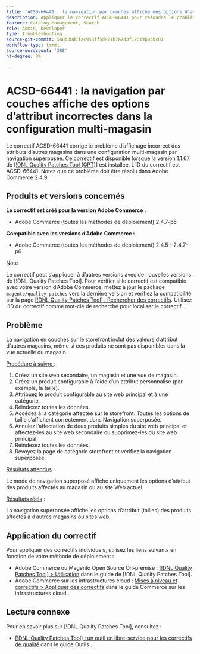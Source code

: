 ```yaml
---
title: 'ACSD-66441 : la navigation par couches affiche des options d’attribut incorrectes dans la configuration multi-magasin'
description: Appliquez le correctif ACSD-66441 pour résoudre le problème d’Adobe Commerce en raison duquel la navigation superposée affiche incorrectement les attributs d’autres magasins dans une configuration multi-magasin.
feature: Catalog Management, Search
role: Admin, Developer
type: Troubleshooting
source-git-commit: 5a8b30d1fac953ff5d921b7a7d3f12619b03bc81
workflow-type: tm+mt
source-wordcount: '388'
ht-degree: 0%

---
```



# ACSD-66441 : la navigation par couches affiche des options d’attribut incorrectes dans la configuration multi-magasin

Le correctif ACSD-66441 corrige le problème d’affichage incorrect des attributs d’autres magasins dans une configuration multi-magasin par navigation superposée. Ce correctif est disponible lorsque la version 1.1.67 de [[!DNL Quality Patches Tool (QPT)]](/help/tools/quality-patches-tool/quality-patches-tool-to-self-serve-quality-patches.md) est installée. L’ID du correctif est ACSD-66441. Notez que ce problème doit être résolu dans Adobe Commerce 2.4.9.

## Produits et versions concernés

**Le correctif est créé pour la version Adobe Commerce :**

* Adobe Commerce (toutes les méthodes de déploiement) 2.4.7-p5

**Compatible avec les versions d’Adobe Commerce :**

* Adobe Commerce (toutes les méthodes de déploiement) 2.4.5 - 2.4.7-p6

>[!NOTE]
>
>Le correctif peut s’appliquer à d’autres versions avec de nouvelles versions de [!DNL Quality Patches Tool]. Pour vérifier si le correctif est compatible avec votre version d’Adobe Commerce, mettez à jour le package `magento/quality-patches` vers la dernière version et vérifiez la compatibilité sur la page [[!DNL Quality Patches Tool] : Rechercher des correctifs](https://experienceleague.adobe.com/tools/commerce-quality-patches/index.html?lang=fr). Utilisez l’ID du correctif comme mot-clé de recherche pour localiser le correctif.

## Problème

La navigation en couches sur le storefront inclut des valeurs d’attribut d’autres magasins, même si ces produits ne sont pas disponibles dans la vue actuelle du magasin.

<u>Procédure à suivre </u> :

1. Créez un site web secondaire, un magasin et une vue de magasin.
1. Créez un produit configurable à l’aide d’un attribut personnalisé (par exemple, la taille).
1. Attribuez le produit configurable au site web principal et à une catégorie.
1. Réindexez toutes les données.
1. Accédez à la catégorie affectée sur le storefront. Toutes les options de taille s’affichent correctement dans Navigation superposée.
1. Annulez l’affectation de deux produits simples du site web principal et affectez-les au site web secondaire ou supprimez-les du site web principal.
1. Réindexez toutes les données.
1. Revoyez la page de catégorie storefront et vérifiez la navigation superposée.

<u>Résultats attendus</u> :

Le mode de navigation superposé affiche uniquement les options d’attribut des produits affectés au magasin ou au site Web actuel.

<u>Résultats réels</u> :

La navigation superposée affiche les options d’attribut (tailles) des produits affectés à d’autres magasins ou sites web.

## Application du correctif

Pour appliquer des correctifs individuels, utilisez les liens suivants en fonction de votre méthode de déploiement :

* Adobe Commerce ou Magento Open Source On-premise : [[!DNL Quality Patches Tool] > Utilisation](/help/tools/quality-patches-tool/usage.md) dans le guide de [!DNL Quality Patches Tool].
* Adobe Commerce sur les infrastructures cloud : [Mises à niveau et correctifs > Appliquer des correctifs](https://experienceleague.adobe.com/docs/commerce-cloud-service/user-guide/develop/upgrade/apply-patches.html?lang=fr) dans le guide Commerce sur les infrastructures cloud .

## Lecture connexe

Pour en savoir plus sur [!DNL Quality Patches Tool], consultez :

* [[!DNL Quality Patches Tool] : un outil en libre-service pour les correctifs de qualité](/help/tools/quality-patches-tool/quality-patches-tool-to-self-serve-quality-patches.md) dans le guide Outils .
